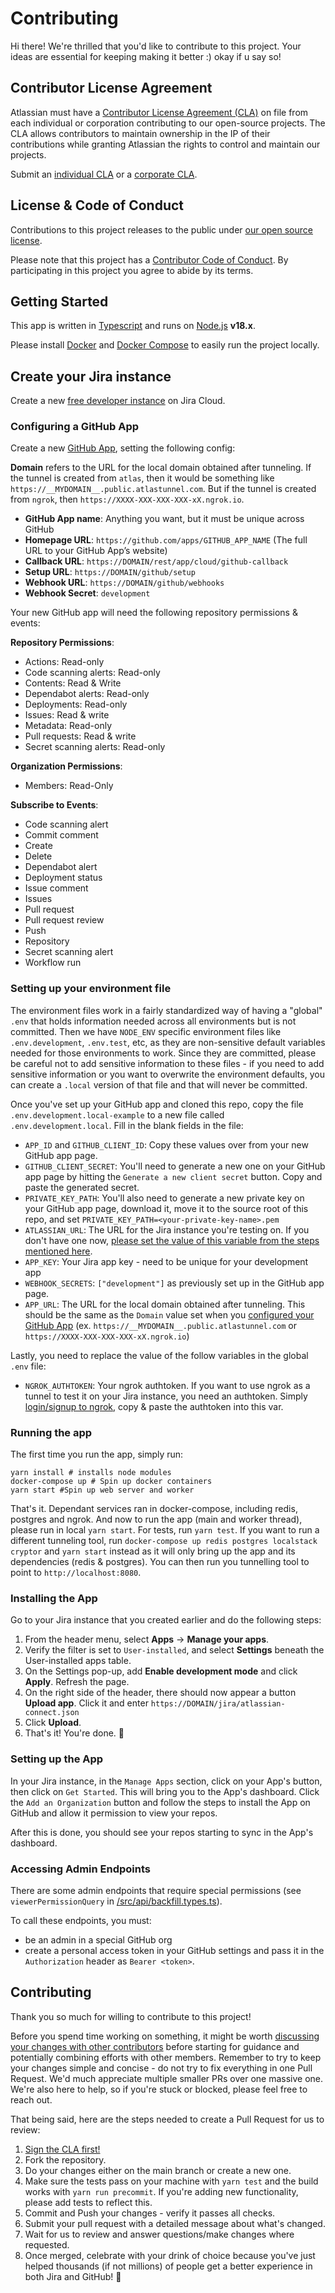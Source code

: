 # Contributing

Hi there! We're thrilled that you'd like to contribute to this project. Your ideas are essential for keeping making it better :) okay if u say so!

## Contributor License Agreement

Atlassian must have a [Contributor License Agreement (CLA)](https://opensource.atlassian.com/cla) on file from each individual or corporation contributing to our open-source projects. The CLA allows contributors to maintain ownership in the IP of their contributions while granting Atlassian the rights to control and maintain our projects.

Submit an [individual CLA](https://opensource.atlassian.com/individual) or a [corporate CLA](https://opensource.atlassian.com/corporate).

## License & Code of Conduct

Contributions to this project releases to the public under [our open source license](LICENSE).

Please note that this project has a [Contributor Code of Conduct](CODE_OF_CONDUCT.md). By participating in this project you agree to abide by its terms.

## Getting Started

This app is written in [Typescript](https://www.typescriptlang.org/) and runs on [Node.js](https://nodejs.org/) **v18.x**. 

Please install [Docker](https://www.docker.com/get-started) and [Docker Compose](https://docs.docker.com/compose/install/) to easily run the project locally.

## Create your Jira instance

Create a new [free developer instance](https://developer.atlassian.com/platform/marketplace/getting-started/#free-developer-instances-to-build-and-test-your-app) on Jira Cloud.

### Configuring a GitHub App

Create a new [GitHub App](https://github.com/settings/apps), setting the following config:

**Domain** refers to the URL for the local domain obtained after tunneling. If the tunnel is created from `atlas`, then it would be something like `https://__MYDOMAIN__.public.atlastunnel.com`. But if the tunnel is created from `ngrok`, then `https://XXXX-XXX-XXX-XXX-xX.ngrok.io`.

- **GitHub App name**: Anything you want, but it must be unique across GitHub
- **Homepage URL**: `https://github.com/apps/GITHUB_APP_NAME` (The full URL to your GitHub App’s website)
- **Callback URL**: `https://DOMAIN/rest/app/cloud/github-callback`
- **Setup URL**: `https://DOMAIN/github/setup`
- **Webhook URL**: `https://DOMAIN/github/webhooks`
- **Webhook Secret**: `development`

Your new GitHub app will need the following repository permissions & events:

**Repository Permissions**:
+ Actions: Read-only
+ Code scanning alerts: Read-only
+ Contents: Read & Write
+ Dependabot alerts: Read-only
+ Deployments: Read-only
+ Issues: Read & write
+ Metadata: Read-only
+ Pull requests: Read & write
+ Secret scanning alerts: Read-only

**Organization Permissions**:
+ Members: Read-Only

**Subscribe to Events**:
+ Code scanning alert
+ Commit comment
+ Create
+ Delete
+ Dependabot alert
+ Deployment status
+ Issue comment
+ Issues
+ Pull request
+ Pull request review
+ Push
+ Repository
+ Secret scanning alert
+ Workflow run

### Setting up your environment file

The environment files work in a fairly standardized way of having a "global" `.env` that holds information needed across all environments but is not committed. Then we have `NODE_ENV` specific environment files like `.env.development`, `.env.test`, etc, as they are non-sensitive default variables needed for those environments to work.  Since they are committed, please be careful not to add sensitive information to these files - if you need to add sensitive information or you want to overwrite the environment defaults, you can create a `.local` version of that file and that will never be committed. 

Once you've set up your GitHub app and cloned this repo, copy the file `.env.development.local-example` to a new file called `.env.development.local`.  Fill in the blank fields in the file:

+ `APP_ID` and `GITHUB_CLIENT_ID`: Copy these values over from your new GitHub app page.
+ `GITHUB_CLIENT_SECRET`: You'll need to generate a new one on your GitHub app page by hitting the `Generate a new client secret` button. Copy and paste the generated secret.
+ `PRIVATE_KEY_PATH`: You'll also need to generate a new private key on your GitHub app page, download it, move it to the source root of this repo, and set `PRIVATE_KEY_PATH=<your-private-key-name>.pem`
+ `ATLASSIAN_URL`: The URL for the Jira instance you're testing on. If you don't have one now, [please set the value of this variable from the steps mentioned here](#create-your-jira-instance).
+ `APP_KEY`: Your Jira app key - need to be unique for your development app
+ `WEBHOOK_SECRETS`: `["development"]` as previously set up in the GitHub app page.
+ `APP_URL`: The URL for the local domain obtained after tunneling. This should be the same as the `Domain` value set when you [configured your GitHub App](#configuring-a-github-app)
(ex. `https://__MYDOMAIN__.public.atlastunnel.com` or `https://XXXX-XXX-XXX-XXX-xX.ngrok.io`)

Lastly, you need to replace the value of the follow variables in the global `.env` file:

+ `NGROK_AUTHTOKEN`: Your ngrok authtoken.  If you want to use ngrok as a tunnel to test it on your Jira instance, you need an authtoken. Simply [login/signup to ngrok](https://dashboard.ngrok.com/get-started/setup), copy & paste the authtoken into this var.

### Running the app

The first time you run the app, simply run:

```
yarn install # installs node modules
docker-compose up # Spin up docker containers
yarn start #Spin up web server and worker
```

That's it.  Dependant services ran in docker-compose, including redis, postgres and ngrok. And now to run the app (main and worker thread), please run in local `yarn start`.
For tests, run `yarn test`.
If you want to run a different tunneling tool, run `docker-compose up redis postgres localstack cryptor` and `yarn start` instead as it will only bring up the app and its dependencies (redis & postgres).  You can then run you tunnelling tool to point to `http://localhost:8080`.

### Installing the App

Go to your Jira instance that you created earlier and do the following steps:
1. From the header menu, select **Apps** -> **Manage your apps**.
1. Verify the filter is set to `User-installed`, and select **Settings** beneath the User-installed apps table.
1. On the Settings pop-up, add **Enable development mode** and click **Apply**. Refresh the page.
1. On the right side of the header, there should now appear a button **Upload app**. Click it and enter `https://DOMAIN/jira/atlassian-connect.json`
1. Click **Upload**.
1. That's it! You're done. :tada:

### Setting up the App

In your Jira instance, in the `Manage Apps` section, click on your App's button, then click on `Get Started`.  This will bring you to the App's dashboard.  Click the `Add an Organization` button and follow the steps to install the App on GitHub and allow it permission to view your repos.

After this is done, you should see your repos starting to sync in the App's dashboard.

### Accessing Admin Endpoints

There are some admin endpoints that require special permissions (see `viewerPermissionQuery` in [/src/api/backfill.types.ts](/src/routes/api/index.ts)).

To call these endpoints, you must:

* be an admin in a special GitHub org
* create a personal access token in your GitHub settings and pass it in the `Authorization` header as `Bearer <token>`.

## Contributing

Thank you so much for willing to contribute to this project!  

Before you spend time working on something, it might be worth [discussing your changes with other contributors](https://github.com/atlassian/github-for-jira/discussions) before starting for guidance and potentially combining efforts with other members.  Remember to try to keep your changes simple and concise - do not try to fix everything in one Pull Request.  We'd much appreciate multiple smaller PRs over one massive one. We're also here to help, so if you're stuck or blocked, please feel free to reach out.

That being said, here are the steps needed to create a Pull Request for us to review:

1. [Sign the CLA first!](#contributor-license-agreement)
1. Fork the repository.
1. Do your changes either on the main branch or create a new one.
1. Make sure the tests pass on your machine with `yarn test` and the build works with `yarn run precommit`.  If you're adding new functionality, please add tests to reflect this.
1. Commit and Push your changes - verify it passes all checks.
1. Submit your pull request with a detailed message about what's changed.
1. Wait for us to review and answer questions/make changes where requested.
1. Once merged, celebrate with your drink of choice because you've just helped thousands (if not millions) of people get a better experience in both Jira and GitHub! :beers:
